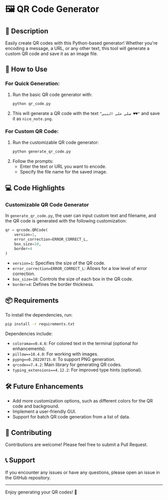 
# 🖼️ QR Code Generator

## 📖 Description

Easily create QR codes with this Python-based generator! Whether you're encoding a message, a URL, or any other text, this tool will generate a custom QR code and save it as an image file.

## 🚀 How to Use

### For Quick Generation:
1. Run the basic QR code generator with:
   ```bash
   python qr_code.py
   ```
2. This will generate a QR code with the text `"صلي على النبي ♥♥"` and save it as `nice_note.png`.

### For Custom QR Code:
1. Run the customizable QR code generator:
   ```bash
   python generate_qr_code.py
   ```
2. Follow the prompts:
   - Enter the text or URL you want to encode.
   - Specify the file name for the saved image.

## 💻 Code Highlights

### Customizable QR Code Generator

In `generate_qr_code.py`, the user can input custom text and filename, and the QR code is generated with the following customization:

```python
qr = qrcode.QRCode(
    version=1,
    error_correction=ERROR_CORRECT_L,
    box_size=10,
    border=4
)
```

- `version=1`: Specifies the size of the QR code.
- `error_correction=ERROR_CORRECT_L`: Allows for a low level of error correction.
- `box_size=10`: Controls the size of each box in the QR code.
- `border=4`: Defines the border thickness.

## 📦 Requirements

To install the dependencies, run:
```bash
pip install -r requirements.txt
```

Dependencies include:
- `colorama==0.4.6`: For colored text in the terminal (optional for enhancements).
- `pillow==10.4.0`: For working with images.
- `pypng==0.20220715.0`: To support PNG generation.
- `qrcode==7.4.2`: Main library for generating QR codes.
- `typing_extensions==4.12.2`: For improved type hints (optional).

## 🛠️ Future Enhancements

- Add more customization options, such as different colors for the QR code and background.
- Implement a user-friendly GUI.
- Support for batch QR code generation from a list of data.


## 🤝 Contributing

Contributions are welcome! Please feel free to submit a Pull Request.

## 📞 Support

If you encounter any issues or have any questions, please open an issue in the GitHub repository.

---

Enjoy generating your QR codes! 🎉
